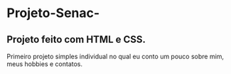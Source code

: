 # Projeto-Senac-
<h2>Projeto feito com HTML e CSS.</h2>

Primeiro projeto simples individual no qual eu conto um pouco sobre mim, meus hobbies e contatos.
